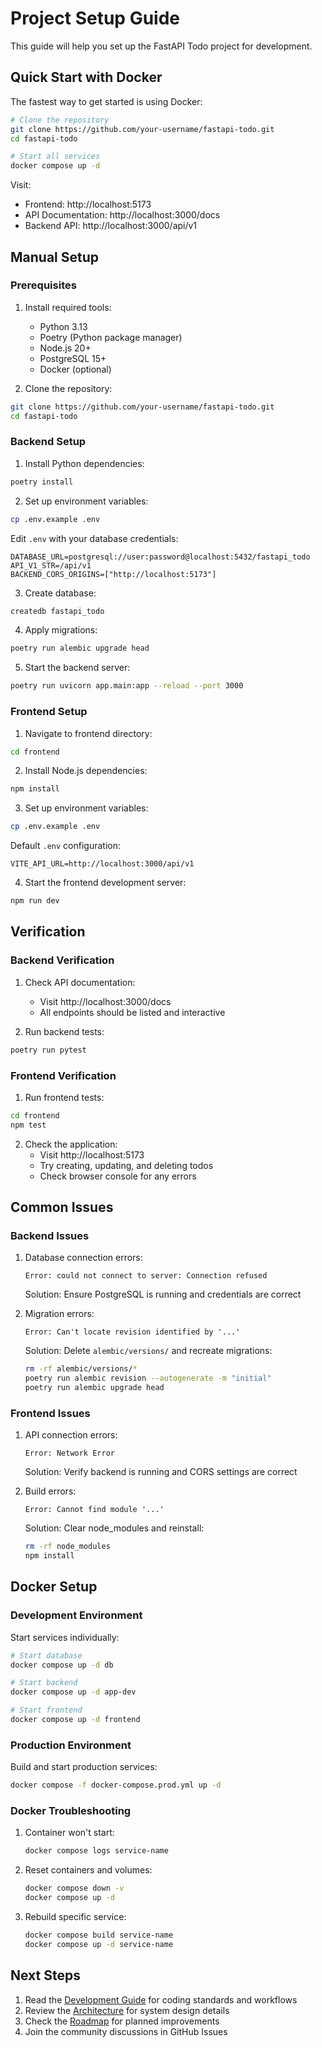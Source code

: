 # Project Setup Guide

This guide will help you set up the FastAPI Todo project for development.

## Quick Start with Docker

The fastest way to get started is using Docker:

```bash
# Clone the repository
git clone https://github.com/your-username/fastapi-todo.git
cd fastapi-todo

# Start all services
docker compose up -d
```

Visit:
- Frontend: http://localhost:5173
- API Documentation: http://localhost:3000/docs
- Backend API: http://localhost:3000/api/v1

## Manual Setup

### Prerequisites

1. Install required tools:
   - Python 3.13
   - Poetry (Python package manager)
   - Node.js 20+
   - PostgreSQL 15+
   - Docker (optional)

2. Clone the repository:
```bash
git clone https://github.com/your-username/fastapi-todo.git
cd fastapi-todo
```

### Backend Setup

1. Install Python dependencies:
```bash
poetry install
```

2. Set up environment variables:
```bash
cp .env.example .env
```

Edit `.env` with your database credentials:
```env
DATABASE_URL=postgresql://user:password@localhost:5432/fastapi_todo
API_V1_STR=/api/v1
BACKEND_CORS_ORIGINS=["http://localhost:5173"]
```

3. Create database:
```bash
createdb fastapi_todo
```

4. Apply migrations:
```bash
poetry run alembic upgrade head
```

5. Start the backend server:
```bash
poetry run uvicorn app.main:app --reload --port 3000
```

### Frontend Setup

1. Navigate to frontend directory:
```bash
cd frontend
```

2. Install Node.js dependencies:
```bash
npm install
```

3. Set up environment variables:
```bash
cp .env.example .env
```

Default `.env` configuration:
```env
VITE_API_URL=http://localhost:3000/api/v1
```

4. Start the frontend development server:
```bash
npm run dev
```

## Verification

### Backend Verification

1. Check API documentation:
   - Visit http://localhost:3000/docs
   - All endpoints should be listed and interactive

2. Run backend tests:
```bash
poetry run pytest
```

### Frontend Verification

1. Run frontend tests:
```bash
cd frontend
npm test
```

2. Check the application:
   - Visit http://localhost:5173
   - Try creating, updating, and deleting todos
   - Check browser console for any errors

## Common Issues

### Backend Issues

1. Database connection errors:
   ```
   Error: could not connect to server: Connection refused
   ```
   Solution: Ensure PostgreSQL is running and credentials are correct

2. Migration errors:
   ```
   Error: Can't locate revision identified by '...'
   ```
   Solution: Delete `alembic/versions/` and recreate migrations:
   ```bash
   rm -rf alembic/versions/*
   poetry run alembic revision --autogenerate -m "initial"
   poetry run alembic upgrade head
   ```

### Frontend Issues

1. API connection errors:
   ```
   Error: Network Error
   ```
   Solution: Verify backend is running and CORS settings are correct

2. Build errors:
   ```
   Error: Cannot find module '...'
   ```
   Solution: Clear node_modules and reinstall:
   ```bash
   rm -rf node_modules
   npm install
   ```

## Docker Setup

### Development Environment

Start services individually:
```bash
# Start database
docker compose up -d db

# Start backend
docker compose up -d app-dev

# Start frontend
docker compose up -d frontend
```

### Production Environment

Build and start production services:
```bash
docker compose -f docker-compose.prod.yml up -d
```

### Docker Troubleshooting

1. Container won't start:
   ```bash
   docker compose logs service-name
   ```

2. Reset containers and volumes:
   ```bash
   docker compose down -v
   docker compose up -d
   ```

3. Rebuild specific service:
   ```bash
   docker compose build service-name
   docker compose up -d service-name
   ```

## Next Steps

1. Read the [Development Guide](DEVELOPMENT.md) for coding standards and workflows
2. Review the [Architecture](ARCHITECTURE.md) for system design details
3. Check the [Roadmap](ROADMAP.md) for planned improvements
4. Join the community discussions in GitHub Issues 